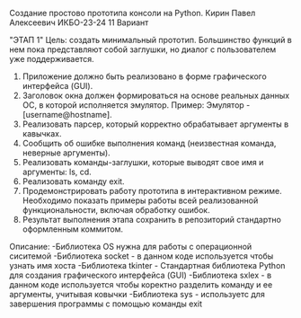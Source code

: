 Создание простово прототипа консоли на Python.
Кирин Павел Алексеевич ИКБО-23-24 11 Вариант


"ЭТАП 1"
Цель: создать минимальный прототип. Большинство функций в нем пока
представляют собой заглушки, но диалог с пользователем уже поддерживается.

1. Приложение должно быть реализовано в форме графического интерфейса
(GUI).
2. Заголовок окна должен формироваться на основе реальных данных ОС, в
которой исполняется эмулятор. Пример: Эмулятор - [username@hostname].
3. Реализовать парсер, который корректно обрабатывает аргументы в
кавычках.
4. Сообщить об ошибке выполнения команд (неизвестная команда, неверные
аргументы).
5. Реализовать команды-заглушки, которые выводят свое имя и аргументы: ls,
cd.
6. Реализовать команду exit.
7. Продемонстрировать работу прототипа в интерактивном режиме.
Необходимо показать примеры работы всей реализованной
функциональности, включая обработку ошибок.
8. Результат выполнения этапа сохранить в репозиторий стандартно
оформленным коммитом.


Описание:
-Библиотека OS нужна для работы с операционной сиситемой
-Библиотека socket - в данном коде используется чтобы узнать имя хоста
-Библиотека tkinter - Стандартная библиотека Python для создания графического интерфейса (GUI)
-Библиотека sxlex - в данном коде используется чтобы коректно разделить команду и ее аргументы, учитывая ковычки 
-Библиотека sys - используетс для завершения программы с помощью команды exit 


